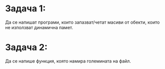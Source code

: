 # Задача 1: 
Да се напишат програми, които запазват/четат масиви от обекти, които не използват динамична памет.

# Задача 2: 
Да се напише функция, която намира големината на файл.
